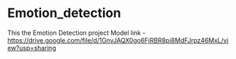 # Emotion_detection
This the Emotion Detection project 
Model link - https://drive.google.com/file/d/1GnvJAQX0go6FjRBR8pi8MdFJrpz46MxL/view?usp=sharing
